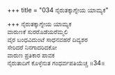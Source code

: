 +++
title = "034 ನೈರುತಕ್ಕಾಗ್ನೇಯ ಯಾಮ್ಯಕ"

+++
ನೈರುತಕ್ಕಾಗ್ನೇಯ ಯಾಮ್ಯಕ   
ವಾರುಣಕೆ ಸುರರೊಡೆಯರೆಮ್ಮಲಿ  
ವೈರ ಬಂಧವಿದುಂಟೆ ಸಾಧನವಹರೆ ದಿವ್ಯಶರ   
ಸೇರಿದರೆ ನಿನಗಾದರಿದಕೋ  
ವಾರುಣ ಪ್ರತಿಕಾರ ಪಾವಕ  
ನೈರುತಾದಿಗೆ ಕೊಳ್ಳೆನುತ ಗಂಧರ್ವಪತಿಯೆಚ್ಚ      ॥34॥